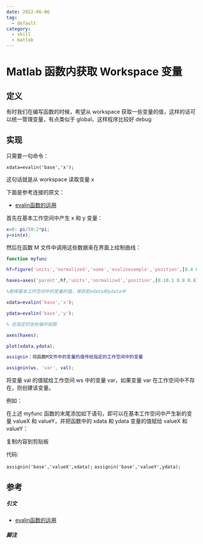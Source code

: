 ```yaml
---
date: 2022-06-06
tag:
  - default
category:
  - skill
  - matlab
---
```



# Matlab 函数内获取 Workspace 变量


## 定义

有时我们在编写函数的时候，希望从 workspace 获取一些变量的值，这样的话可以统一管理变量，有点类似于 global，这样程序比较好 debug

## 实现

只需要一句命令：

`xdata=evalin('base','x');`

这句话就是从 workspace 读取变量 x

下面是参考连接的原文：
- [evalin函数的运用](https://www.ilovematlab.cn/thread-238290-1-1.html)

首先在基本工作空间中产生 x 和 y 变量：

```matlab
x=0: pi/50:2*pi;
y=sin(x);
```

然后在函数 M 文件中调用这些数据来在界面上绘制曲线：

```matlab
function myfunc

hf=figure('units','normalized','name','evalinexample','position',[0.4 0.3 0.4 0.3]);

haxes=axes('parent',hf,'units','normalized','position',[0.10.1 0.8 0.8]);

%取得基本工作空间中的变量的值，保存到xdata和ydata中

xdata=evalin('base','x');

ydata=evalin('base','y');

% 在指定的坐标轴中绘图

axes(haxes);

plot(xdata,ydata);

assignin：将函数M文件中的变量的值传给指定的工作空间中的变量

assignin(ws, 'var', val);
```

将变量 val 的值赋给工作空间 ws 中的变量 var，如果变量 var 在工作空间中不存在，则创建该变量。

例如：

在上述 myfunc 函数的末尾添加如下语句，即可以在基本工作空间中产生新的变量 valueX 和 valueY，并把函数中的 xdata 和 ydata 变量的值赋给 valueX 和 valueY：

复制内容到剪贴板

代码:

`assignin('base','valueX',xdata);`
`assignin('base','valueY',ydata);`

## 参考

##### 引文

- [evalin函数的运用](https://www.ilovematlab.cn/thread-238290-1-1.html)

##### 脚注
